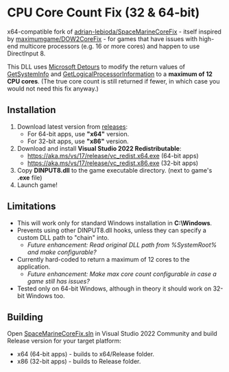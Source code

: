 # CPU Core Count Fix (32 & 64-bit)

x64-compatible fork of [adrian-lebioda/SpaceMarineCoreFix](https://github.com/adrian-lebioda/SpaceMarineCoreFix) - itself inspired by [maximumgame/DOW2CoreFix](https://github.com/maximumgame/DOW2CoreFix) - for games that have issues with high-end multicore processors (e.g. 16 or more cores) and happen to use DirectInput 8.

This DLL uses [Microsoft Detours](https://github.com/microsoft/Detours) to modify the return values of [GetSystemInfo](https://learn.microsoft.com/en-us/windows/win32/api/sysinfoapi/nf-sysinfoapi-getsysteminfo) and [GetLogicalProcessorInformation](https://learn.microsoft.com/en-us/windows/win32/api/sysinfoapi/nf-sysinfoapi-getlogicalprocessorinformation) to a **maximum of 12 CPU cores**. (The true core count is still returned if fewer, in which case you would not need this fix anyway.)

## Installation

1. Download latest version from [releases](/releases):
   - For 64-bit apps, use **"x64"** version.
   - For 32-bit apps, use **"x86"** version.
2. Download and install **Visual Studio 2022 Redistributable**:
   - https://aka.ms/vs/17/release/vc_redist.x64.exe (64-bit apps)
   - https://aka.ms/vs/17/release/vc_redist.x86.exe (32-bit apps)
3. Copy **DINPUT8.dll** to the game executable directory. (next to game's **.exe** file)
4. Launch game!

## Limitations

- This will work only for standard Windows installation in **C:\Windows**.
- Prevents using other DINPUT8.dll hooks, unless they can specify a custom DLL path to "chain" into.
  - *Future enhancement: Read original DLL path from %SystemRoot% and make configurable?*
- Currently hard-coded to return a maximum of 12 cores to the application.
  - *Future enhancement: Make max core count configurable in case a game still has issues?*
- Tested only on 64-bit Windows, although in theory it should work on 32-bit Windows too.

## Building

Open [SpaceMarineCoreFix.sln](SpaceMarineCoreFix.sln) in Visual Studio 2022 Community and build Release version for your target platform:
- x64 (64-bit apps) - builds to x64/Release folder.
- x86 (32-bit apps) - builds to Release folder.
